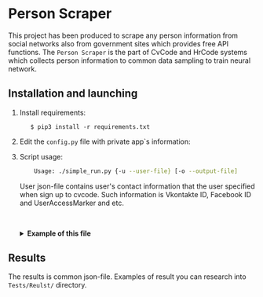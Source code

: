 # Person Scraper

This project has been produced to scrape any person information from social networks also from government sites which provides free API functions. The `Person Scraper` is the part of CvCode and HrCode systems which collects person information to common data sampling to train neural network.

## Installation and launching
1. Install requirements:
   
    ```shell
       $ pip3 install -r requirements.txt
    ```

2. Edit the `config.py` file with private app`s information:

3. Script usage:

    ```sh
        Usage: ./simple_run.py {-u --user-file} [-o --output-file]
    ```

    User json-file contains user's contact information that the user specified 
    when sign up to cvcode. Such information is Vkontakte ID, Facebook ID and 
    UserAccessMarker and etc.  
   
    <br><details><summary><b>Example of this file</b></summary>
   
        ```json
            {
                "Vkontakte": {
                    "id": "123456789"
                },
                "LinkedIn": {
                    "id": "ivan-ivanov-123456789"
                },
                "Twitter": {
                    "id": "Ivan123456789"
                },
                "Facebook": {
                    "id": "101313123456789",
                "user_access_token": "EAAMTR2pPmqUBACIvzm..."
                },
                "MyMailRu": {
                    "id": "ivan.ivanov@bk.ru",
                    "session_key": "dec21acb9b62bdaabe6ef89965d58e56"
                }
            }
        ```
    </details>

## Results

The results is common json-file. Examples of result you can research into `Tests/Reulst/` directory. 
